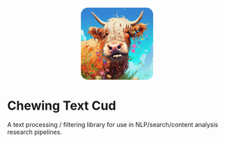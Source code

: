 <p align="center"><img width="33%" src="assets/0-856797.png" alt="Cow says: Moo!" title="Cow says: Moo!"></p>

# Chewing Text Cud

A text processing / filtering library for use in NLP/search/content analysis research pipelines.


